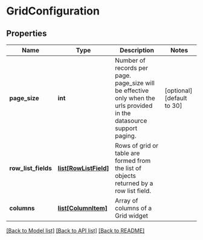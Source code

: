 # GridConfiguration

## Properties
Name | Type | Description | Notes
------------ | ------------- | ------------- | -------------
**page_size** | **int** | Number of records per page. page_size will be effective only when the urls provided in the datasource support paging. | [optional] [default to 30]
**row_list_fields** | [**list[RowListField]**](RowListField.md) | Rows of grid or table are formed from the list of objects returned by a row list field. | 
**columns** | [**list[ColumnItem]**](ColumnItem.md) | Array of columns of a Grid widget | 

[[Back to Model list]](../README.md#documentation-for-models) [[Back to API list]](../README.md#documentation-for-api-endpoints) [[Back to README]](../README.md)


